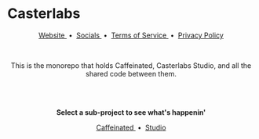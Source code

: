 # Casterlabs

<p align="center">
    <a href="https://casterlabs.co/">
        Website
    </a>
    &nbsp;&bull;&nbsp;
    <a href="https://casterlabs.co/socials">
        Socials
    </a>
    &nbsp;&bull;&nbsp;
    <a href="https://casterlabs.co/terms-of-service">
        Terms of Service
    </a>
    &nbsp;&bull;&nbsp;
    <a href="https://casterlabs.co/privacy-policy">
        Privacy Policy
    </a>
</p>

<br />

<p align="center">
    This is the monorepo that holds Caffeinated, Casterlabs Studio, and all the shared code between them.
</p>

<br />
<br />

<p align="center">
    <b>Select a sub-project to see what's happenin'</b>
</p>

<p align="center">
    <a href="/caffeinated">
        Caffeinated
    </a>
    &nbsp;&bull;&nbsp;
    <a href="/studio">
        Studio
    </a>
</p>
